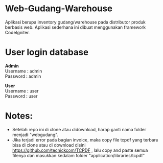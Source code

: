 # Web-Gudang-Warehouse

Aplikasi berupa inventory gudang/warehouse pada distributor produk berbasis web. Aplikasi sederhana ini dibuat menggunakan framework CodeIgniter.

# User login database
<strong>Admin</strong><br>
Username : admin<br>
Password : admin

<strong>User</strong><br>
Username : user<br>
Password : user

# Notes:
- Setelah repo ini di clone atau didownload, harap ganti nama folder menjadi "webgudang".
- Jika terjadi error pada bagian invoice, maka copy file tcpdf yang terbaru bisa di clone atau di download disini https://github.com/tecnickcom/TCPDF , lalu copy and paste semua filenya dan masukkan kedalam folder "application/libraries/tcpdf"
